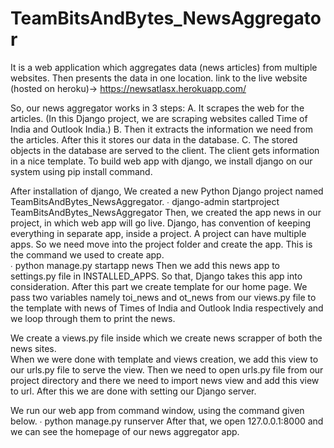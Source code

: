 # TeamBitsAndBytes_NewsAggregator
It is a web application which aggregates data (news articles) from multiple websites. Then presents the data in one location.
link to the live website (hosted on heroku)->
https://newsatlasx.herokuapp.com/

So, our news aggregator works in 3 steps: 
A. It scrapes the web for the articles. (In this Django project, we are scraping websites called  Time of India and Outlook India.) 
B. Then it extracts the information we need from the articles. After this it stores our data in  the database. 
C. The stored objects in the database are served to the client. The client gets information in a  nice template.
To build web app with django, we install django on our system using pip install  command. 

After installation of django, We created a new Python Django project named  TeamBitsAndBytes_NewsAggregator. 
∙ django-admin startproject TeamBitsAndBytes_NewsAggregator 
Then, we created the app news in our project, in which web app will go live.  Django, has convention of keeping everything in separate app, inside a project. A  project can have multiple apps. So we need move into the project folder and create  the app. This is the command we used to create app.  
∙ python manage.py startapp news 
Then we add this news app to settings.py file in INSTALLED_APPS. So that, Django  takes this app into consideration. 
After this part we create template for our home page. 
We pass two variables namely toi_news and ot_news from our views.py file to the template with news of Times of India and Outlook India respectively and we  loop through them to print the news.  

We create a views.py file inside which we create news scrapper of both the news sites.  
When we were done with template and views creation, we add this view to our urls.py  file to serve the view. 
Then we need to open urls.py file from our project directory and there we need to import  news view and add this view to url. 
After this we are done with setting our Django server.

We run our web app from command window, using the command given below. ∙ python manage.py runserver 
After that, we open 127.0.0.1:8000 and we can see the homepage of our news aggregator  app. 



